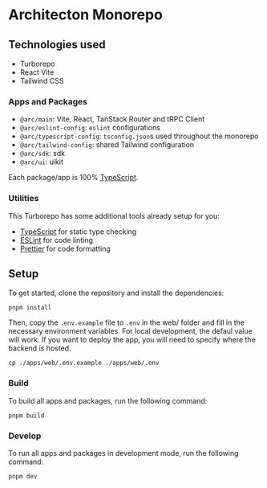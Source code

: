 # Architecton Monorepo

## Technologies used

- Turborepo
- React Vite
- Tailwind CSS

### Apps and Packages

- `@arc/main`: Vite, React, TanStack Router and tRPC Client
- `@arc/eslint-config`: `eslint` configurations
- `@arc/typescript-config`: `tsconfig.json`s used throughout the monorepo
- `@arc/tailwind-config`: shared Tailwind configuration
- `@arc/sdk`: sdk
- `@arc/ui`: uikit

Each package/app is 100% [TypeScript](https://www.typescriptlang.org/).

### Utilities

This Turborepo has some additional tools already setup for you:

- [TypeScript](https://www.typescriptlang.org/) for static type checking
- [ESLint](https://eslint.org/) for code linting
- [Prettier](https://prettier.io) for code formatting

## Setup

To get started, clone the repository and install the dependencies:

```
pnpm install
```

Then, copy the `.env.example` file to `.env` in the web/ folder and fill in the necessary environment variables. For local development, the defaul value will work. If you want to deploy the app, you will need to specify where the backend is hosted.

```
cp ./apps/web/.env.example ./apps/web/.env
```

### Build

To build all apps and packages, run the following command:

```
pnpm build
```

### Develop

To run all apps and packages in development mode, run the following command:

```
pnpm dev
```
